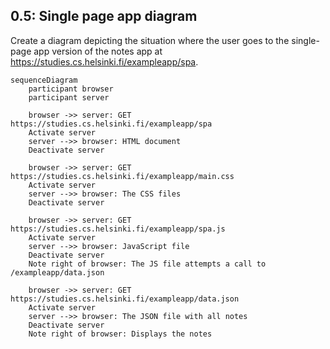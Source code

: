 ## 0.5: Single page app diagram

Create a diagram depicting the situation where the user goes to the single-page app version of the notes app at https://studies.cs.helsinki.fi/exampleapp/spa.

```mermaid
sequenceDiagram
    participant browser
    participant server

    browser ->> server: GET https://studies.cs.helsinki.fi/exampleapp/spa
    Activate server
    server -->> browser: HTML document
    Deactivate server

    browser ->> server: GET https://studies.cs.helsinki.fi/exampleapp/main.css
    Activate server
    server -->> browser: The CSS files
    Deactivate server

    browser ->> server: GET https://studies.cs.helsinki.fi/exampleapp/spa.js
    Activate server
    server -->> browser: JavaScript file
    Deactivate server
    Note right of browser: The JS file attempts a call to /exampleapp/data.json

    browser ->> server: GET https://studies.cs.helsinki.fi/exampleapp/data.json
    Activate server
    server -->> browser: The JSON file with all notes
    Deactivate server
    Note right of browser: Displays the notes
```
